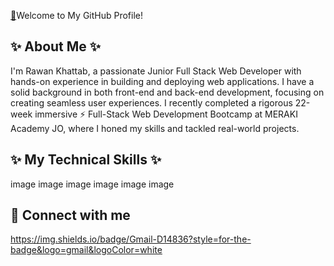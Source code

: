  [👋](https://camo.githubusercontent.com/0c732027af8a28d138e3698181f7be7c9b97d443b4beb9c7ce8ec4cffc6b4767/68747470733a2f2f6d656469612e67697068792e636f6d2f6d656469612f6876524a434c467a6361737252346961377a2f67697068792e676966)Welcome to My GitHub Profile!

✨ About Me ✨
--
I'm Rawan Khattab, a passionate Junior Full Stack Web Developer with hands-on experience in building and deploying web applications. I have a solid background in both front-end and back-end development, focusing on creating seamless user experiences. I recently completed a rigorous 22-week immersive ⚡ Full-Stack Web Development Bootcamp at MERAKI Academy JO, where I honed my skills and tackled real-world projects.



✨ My Technical Skills ✨
--
image image image image image image




🤙 Connect with me
--
https://img.shields.io/badge/Gmail-D14836?style=for-the-badge&logo=gmail&logoColor=white

